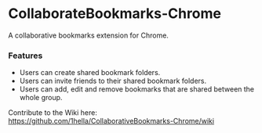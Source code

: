 # CollaborateBookmarks-Chrome
A collaborative bookmarks extension for Chrome.

### Features
  - Users can create shared bookmark folders.
  - Users can invite friends to their shared bookmark folders.
  - Users can add, edit and remove bookmarks that are shared between the whole group.

Contribute to the Wiki here: https://github.com/1hella/CollaborativeBookmarks-Chrome/wiki
